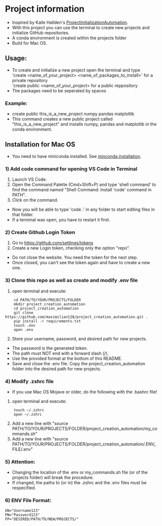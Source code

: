 # Project information

* Inspired by Kalle Hallden's [ProjectInitializationAutomation](https://github.com/KalleHallden/ProjectInitializationAutomation).
* With this project you can use the terminal to create new projects and initialize GitHub repositories.
* A conda environment is created within the projects folder 
* Build for Mac OS.

## Usage:

* To create and initialize a new project open the terminal and type\
    'create <name_of_your_project> <name_of_packages_to_install>' for a private repository\
    'create public <name_of_your_project> for a public reppository
* The packages need to be seperated by spaces

### Example:
* create public this_is_a_new_project numpy pandas matplotlib
* This command creates a new public project called "this_is_a_new_project" and installs numpy, pandas and matplotlib in the conda environment.

## Installation for Mac OS

* You need to have miniconda installed. See [minconda installation](https://docs.conda.io/en/latest/miniconda.html).

### 1) Add code command for opening VS Code in Terminal

1. Launch VS Code.
2. Open the Command Palette (Cmd+Shift+P) and type 'shell command' to find the command named
    "Shell Command: Install 'code' command in PATH".
3. Click on the command.
* Now you will be able to type 'code .' in any folder to start editing files in that folder.
* If a terminal was open, you have to restart it first.


### 2) Create Github Login Token

1. Go to https://github.com/settings/tokens
2. Create a new Login token, checking only the option "repo".
* Do not close the website. You need the token for the next step.
* Once closed, you can't see the token again and have to create a new one.


### 3) Clone this repo as well as create and modify .env file
1. open terminal and execute:
```
    cd PATH/TO/YOUR/PROJECTS/FOLDER
    mkdir project_creation_automation
    cd project_creation_automation
    git clone https://github.com/maximilian128/project_creation_automation.git .
    pip install -r requirements.txt
    touch .env
    open .env
```
2. Store your username, password, and desired path for new projects.
* The password is the generated token.
* The path must NOT end with a forward slash (/).
* Use the provided format at the bottom of this README.
* Save and close the .env file.
Copy the project_creation_automation folder into the desired path for new projects.

### 4) Modify .zshrc file
* If you use Mac OS Mojave or older, do the following with the .bashrc file!
1. open terminal and execute:
```
    touch ~/.zshrc
    open ~/.zshrc
```
2. Add a new line with "source PATH/TO/YOUR/PROJECTS/FOLDER/project_creation_automation/my_commands.sh"
3. Add a new line with "source PATH/TO/YOUR/PROJECTS/FOLDER/project_creation_automation/.ENV_FILE/.env"

### 5) Attention:
* Changing the location of the .env or my_commands.sh file (or of the projects folder) will break the procedure.
* If changed, the paths to (or in) the .zshrc and the .env files must be respecified.

### 6) ENV File Format:
```
UN="Username123"
PW="Password123"
FP="DESIRED/PATH/TO/NEW/PROJECTS/"
```